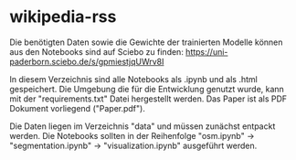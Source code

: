 # wikipedia-rss
Die benötigten Daten sowie die Gewichte der trainierten Modelle können aus den Notebooks sind auf Sciebo zu finden:
https://uni-paderborn.sciebo.de/s/gpmiestjqUWrv8I

In diesem Verzeichnis sind alle Notebooks als .ipynb und als .html gespeichert.
Die Umgebung die für die Entwicklung genutzt wurde, kann mit der "requirements.txt" Datei hergestellt werden.
Das Paper ist als PDF Dokument vorliegend ("Paper.pdf").

Die Daten liegen im Verzeichnis "data" und müssen zunächst entpackt werden. Die Notebooks sollten in der Reihenfolge "osm.ipynb" -> "segmentation.ipynb" -> "visualization.ipynb" ausgeführt werden.
